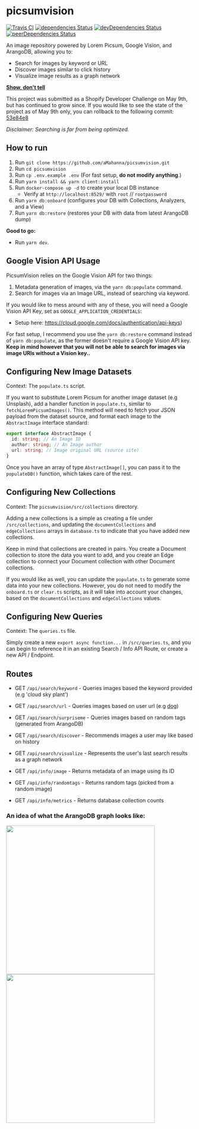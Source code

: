 # picsumvision

[![Travis CI](https://travis-ci.com/aMahanna/picsumvision.svg?branch=main)]()
[![dependencies Status](https://status.david-dm.org/gh/aMahanna/picsumvision.svg)](https://david-dm.org/aMahanna/picsumvision)
[![devDependencies Status](https://status.david-dm.org/gh/aMahanna/picsumvision.svg?type=dev)](https://david-dm.org/aMahanna/picsumvision?type=dev)
[![peerDependencies Status](https://status.david-dm.org/gh/aMahanna/picsumvision.svg?type=peer)](https://david-dm.org/aMahanna/picsumvision?type=peer)

An image repository powered by Lorem Picsum, Google Vision, and ArangoDB, allowing you to:
* Search for images by keyword or URL
* Discover images similar to click history
* Visualize image results as a graph network

**[Show, don't tell](https://picsumvision.mahanna.dev/)**

This project was submitted as a Shopify Developer Challenge on May 9th, but has continued to grow since. If you would like to see the state of the project as of May 9th only, you can rollback to the following commit: [53e84e8](https://github.com/aMahanna/picsumvision/commit/53e84e86a1a61560acead5ff91cf3d86f6c94f0e)

_Disclaimer: Searching is far from being optimized._

## How to run

1. Run `git clone https://github.com/aMahanna/picsumvision.git`
2. Run `cd picsumvision`
3. Run `cp .env.example .env` (For fast setup, **do not modify anything**.)
4. Run `yarn install && yarn client:install`
5. Run `docker-compose up -d` to create your local DB instance
    * Verify at `http://localhost:8529/` with `root` // `rootpassword`
5. Run `yarn db:onboard` (configures your DB with Collections, Analyzers, and a View)
6. Run `yarn db:restore` (restores your DB with data from latest ArangoDB dump)

**Good to go:**
* Run `yarn dev`.

## Google Vision API Usage

PicsumVision relies on the Google Vision API for two things:
1. Metadata generation of images, via the `yarn db:populate` command.
2. Search for images via an Image URL, instead of searching via keyword.

If you would like to mess around with any of these, you will need a Google Vision API Key, set as `GOOGLE_APPLICATION_CREDENTIALS`:
* Setup here: https://cloud.google.com/docs/authentication/api-keys)

For fast setup, I recommend you use the `yarn db:restore` command instead of `yarn db:populate`, as the former doesn't require a Google Vision API key. **Keep in mind however that you will not be able to search for images via image URls without a Vision key..**

## Configuring New Image Datasets

Context: The `populate.ts` script.

If you want to substitute Lorem Picsum for another image dataset (e.g Unsplash), add a handler function in `populate.ts`, similar to `fetchLoremPicsumImages()`. This method will need to fetch your JSON payload from the dataset source, and format each image to the `AbstractImage` interface standard:

```typescript
export interface AbstractImage {
  id: string; // An Image ID
  author: string; // An Image author
  url: string; // Image original URL (source site)
}
```

Once you have an array of type `AbstractImage[]`, you can pass it to the `populateDB()`  function, which takes care of the rest. 

## Configuring New Collections

Context: The `picsumvision/src/collections` directory.

Adding a new collections is a simple as creating a file under `/src/collections`, and updating the `documentCollections` and `edgeCollections` arrays in `database.ts` to indicate that you have added new collections.

Keep in mind that collections are created in pairs. You create a Document collection to store the data you want to add, and you create an Edge collection to connect your Document collection with other Document collections. 

If you would like as well, you can update the `populate.ts` to generate some data into your new collections. However, you do not need to modify the `onboard.ts` or `clear.ts` scripts, as it will take into account your changes, based on the `documentCollections` and `edgeCollections` values.

## Configuring New Queries

Context: The `queries.ts` file.

Simply create a new `export async function...` in `/src/queries.ts`, and you can begin to reference it in an existing Search / Info API Route, or create a new API / Endpoint.

## Routes

* GET `/api/search/keyword` - Queries images based the keyword provided (e.g 'cloud sky plant')
* GET `/api/search/url` - Queries images based on user url (e.g [dog](https://post.medicalnewstoday.com/wp-content/uploads/sites/3/2020/02/322868_1100-1100x628.jpg))
* GET `/api/search/surpriseme` - Queries images based on random tags (generated from ArangoDB)
* GET `/api/search/discover` - Recommends images a user may like based on history
* GET `/api/search/visualize` - Represents the user's last search results as a graph network

* GET `/api/info/image` - Returns metadata of an image using its ID
* GET `/api/info/randomtags` - Returns random tags (picked from a random image)
* GET `/api/info/metrics` - Returns database collection counts

### An idea of what the ArangoDB graph looks like:
<img src="https://user-images.githubusercontent.com/43019056/117744883-78573c00-b1d7-11eb-9a8f-6cf332d154a2.png"  width="400"/>
<img src="https://user-images.githubusercontent.com/43019056/117744933-9886fb00-b1d7-11eb-95f2-98874027311d.png"  width="400"/>
